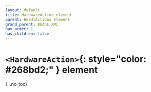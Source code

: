 ```yaml
---
layout: default
title: HardwareAction element
parent: BeadlActions element
grand_parent: BEADL XML
nav_order: 1
has_children: false
---
```

# `<HardwareAction>`{: style="color: #268bd2;" } element
{: .no_toc}